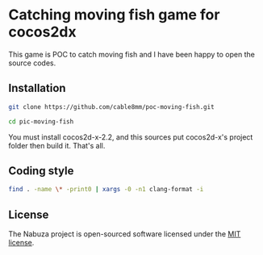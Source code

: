 # Catching moving fish game for cocos2dx

This game is POC to catch moving fish and I have been happy to open the source codes.

## Installation

```sh
git clone https://github.com/cable8mm/poc-moving-fish.git

cd pic-moving-fish
```

You must install cocos2d-x-2.2, and this sources put cocos2d-x's project folder then build it. That's all.

## Coding style

```sh
find . -name \* -print0 | xargs -0 -n1 clang-format -i
```

## License

The Nabuza project is open-sourced software licensed under the [MIT license](https://opensource.org/licenses/MIT).
